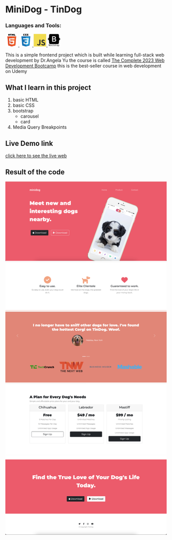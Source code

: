 # MiniDog - TinDog

<h3 align="left">Languages and Tools:</h3>
<p align="left">  <a href="https://www.w3.org/html/" target="_blank" rel="noreferrer"> <img src="https://raw.githubusercontent.com/devicons/devicon/master/icons/html5/html5-original-wordmark.svg" alt="html5" width="40" height="40"/> </a><a href="https://www.w3schools.com/css/" target="_blank" rel="noreferrer"> <img src="https://raw.githubusercontent.com/devicons/devicon/master/icons/css3/css3-original-wordmark.svg" alt="css3" width="40" height="40"/> </a>  <a href="https://developer.mozilla.org/en-US/docs/Web/JavaScript" target="_blank" rel="noreferrer"> <img src="https://raw.githubusercontent.com/devicons/devicon/master/icons/javascript/javascript-original.svg" alt="javascript" width="40" height="40"/> </a><a href="https://getbootstrap.com" target="_blank" rel="noreferrer"> <img src="https://raw.githubusercontent.com/devicons/devicon/master/icons/bootstrap/bootstrap-plain-wordmark.svg" alt="bootstrap" width="40" height="40"/> </a> </p>

This is a simple frontend project which is built while learning full-stack web development by Dr.Angela Yu the course is called [The Complete 2023 Web Development Bootcamp](https://www.udemy.com/course/the-complete-web-development-bootcamp/) this is the best-seller course in web development on Udemy

## What I learn in this project

1. basic HTML
2. basic CSS
3. bootstrap
   - carousel
   - card
4. Media Query Breakpoints

## Live Demo link

[click here to see the live web](https://zoetlam.github.io/miniDog/)

## Result of the code

![site picture](images/page_image.png)
![site picture](images/page_image2.png)
![site picture](images/page_image3.png)
![site picture](images/page_image4.png)
![site picture](images/page_image5.png)
